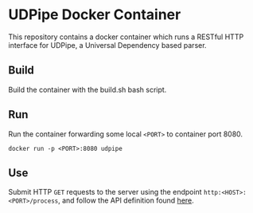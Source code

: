 # UDPipe Docker Container
This repository contains a docker container which runs a RESTful HTTP interface for UDPipe, a Universal Dependency based parser.

## Build
Build the container with the build.sh bash script.

## Run
Run the container forwarding some local `<PORT>` to container port 8080.

`docker run -p <PORT>:8080 udpipe`

## Use
Submit HTTP `GET` requests to the server using the endpoint `http:<HOST>:<PORT>/process`, and follow the API definition found [here](http://lindat.mff.cuni.cz/services/udpipe/api-reference.php).



